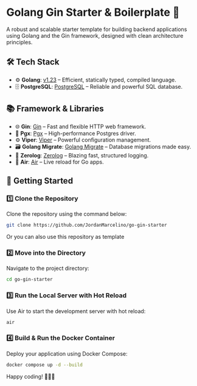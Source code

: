 # Golang Gin Starter & Boilerplate 🚀

A robust and scalable starter template for building backend applications using Golang and the Gin framework, designed with clean architecture principles.

## 🛠️ Tech Stack

- ⚙️ **Golang**: [v1.23](https://github.com/golang/go) – Efficient, statically typed, compiled language.
- 🗄️ **PostgreSQL**: [PostgreSQL](https://github.com/postgres/postgres) – Reliable and powerful SQL database.

## 📚 Framework & Libraries

- 🌐 **Gin**: [Gin](https://gin-gonic.com/) – Fast and flexible HTTP web framework.
- 🐘 **Pgx**: [Pgx](https://github.com/jackc/pgx) – High-performance Postgres driver.
- ⚙️ **Viper**: [Viper](https://github.com/spf13/viper) – Powerful configuration management.
- 🗃️ **Golang Migrate**: [Golang Migrate](https://github.com/golang-migrate/migrate) – Database migrations made easy.
- 📝 **Zerolog**: [Zerolog](https://github.com/rs/zerolog) – Blazing fast, structured logging.
- 🔄 **Air**: [Air](https://github.com/air-verse/air) – Live reload for Go apps.

## 🚀 Getting Started

### 1️⃣ Clone the Repository

Clone the repository using the command below:

```bash
git clone https://github.com/JordanMarcelino/go-gin-starter
```

Or you can also use this repository as template

### 2️⃣ Move into the Directory

Navigate to the project directory:

```bash
cd go-gin-starter
```

### 3️⃣ Run the Local Server with Hot Reload

Use Air to start the development server with hot reload:

```bash
air
```

### 4️⃣ Build & Run the Docker Container

Deploy your application using Docker Compose:

```bash
docker compose up -d --build
```

Happy coding! 🧑‍💻🎉
